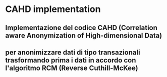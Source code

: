 # CAHD implementation
## Implementazione del codice CAHD (Correlation aware Anonymization of High-dimensional Data)
## per anonimizzare dati di tipo transazionali trasformando prima i dati in accordo con l'algoritmo RCM (Reverse Cuthill-McKee)
